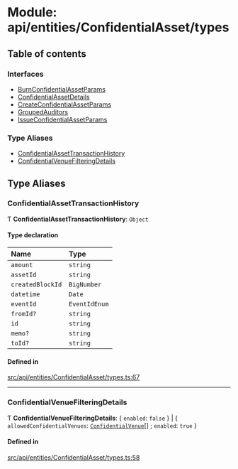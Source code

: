# Module: api/entities/ConfidentialAsset/types

## Table of contents

### Interfaces

- [BurnConfidentialAssetParams](../wiki/api.entities.ConfidentialAsset.types.BurnConfidentialAssetParams)
- [ConfidentialAssetDetails](../wiki/api.entities.ConfidentialAsset.types.ConfidentialAssetDetails)
- [CreateConfidentialAssetParams](../wiki/api.entities.ConfidentialAsset.types.CreateConfidentialAssetParams)
- [GroupedAuditors](../wiki/api.entities.ConfidentialAsset.types.GroupedAuditors)
- [IssueConfidentialAssetParams](../wiki/api.entities.ConfidentialAsset.types.IssueConfidentialAssetParams)

### Type Aliases

- [ConfidentialAssetTransactionHistory](../wiki/api.entities.ConfidentialAsset.types#confidentialassettransactionhistory)
- [ConfidentialVenueFilteringDetails](../wiki/api.entities.ConfidentialAsset.types#confidentialvenuefilteringdetails)

## Type Aliases

### ConfidentialAssetTransactionHistory

Ƭ **ConfidentialAssetTransactionHistory**: `Object`

#### Type declaration

| Name | Type |
| :------ | :------ |
| `amount` | `string` |
| `assetId` | `string` |
| `createdBlockId` | `BigNumber` |
| `datetime` | `Date` |
| `eventId` | `EventIdEnum` |
| `fromId?` | `string` |
| `id` | `string` |
| `memo?` | `string` |
| `toId?` | `string` |

#### Defined in

[src/api/entities/ConfidentialAsset/types.ts:67](https://github.com/PolymeshAssociation/polymesh-private-sdk/blob/dd40dc5f/src/api/entities/ConfidentialAsset/types.ts#L67)

___

### ConfidentialVenueFilteringDetails

Ƭ **ConfidentialVenueFilteringDetails**: { `enabled`: ``false``  } \| { `allowedConfidentialVenues`: [`ConfidentialVenue`](../wiki/api.entities.ConfidentialVenue.ConfidentialVenue)[] ; `enabled`: ``true``  }

#### Defined in

[src/api/entities/ConfidentialAsset/types.ts:58](https://github.com/PolymeshAssociation/polymesh-private-sdk/blob/dd40dc5f/src/api/entities/ConfidentialAsset/types.ts#L58)
